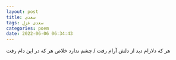 ```yaml
---
layout: post
title: سعدی
tags: سعدی غزل
categories: poem
date: 2022-06-06 06:34:43
---
```


هر که دلارام دید از دلش آرام رفت / چشم ندارد خلاص هر که در این دام رفت
